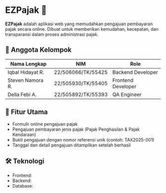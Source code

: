 # EZPajak 🧾

**EZPajak** adalah aplikasi web yang memudahkan pengajuan pembayaran pajak secara online. Dibuat untuk memberikan kemudahan, kecepatan, dan transparansi dalam proses administrasi pajak.

## 👤 Anggota Kelompok

| Nama Lengkap         | NIM                 | Role                                |
|----------------------|---------------------|-------------------------------------|
| Iqbal Hidayat R.     | 22/506066/TK/55425  | Backend Developer                  |
| Steven Namora R.     | 22/505930/TK/55405  | Frontend Developer                 |
| Della Febi A.        | 22/505892/TK/55393  | QA Engineer                        |

## 🚀 Fitur Utama

- Formulir online pengajuan pajak
- Pengajuan pembayaran jenis pajak (Pajak Penghasilan & Pajak Kendaraan)
- Bukti pengajuan dengan nomor referensi unik (contoh: TAX2025-001)
- Tanggal dan detail pengajuan ditampilkan setelah berhasil

## 🛠️ Teknologi

- Frontend: 
- Backend: 
- Database: 
